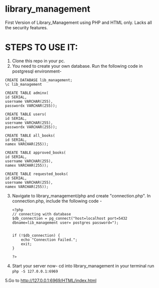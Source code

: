 # library_management
First Version of Library_Management using PHP and HTML only.
Lacks all the security features.
# STEPS TO USE IT:
1. Clone this repo in your pc.
2. You need to create your own database. Run the following code in postgresql environment-
  ```
  CREATE DATABASE lib_management;
  \c lib_management
  
  CREATE TABLE adminx(
  id SERIAL,
  username VARCHAR(255),
  passwordx VARCHAR(255));
  
  CREATE TABLE users(
  id SERIAL,
  username VARCHAR(255),
  passwordx VARCHAR(255));
  
  CREATE TABLE all_books(
  id SERIAL,
  namex VARCHAR(255));
  
  CREATE TABLE approved_books(
  id SERIAL,
  username VARCHAR(255),
  namex VARCHAR(255));
  
  CREATE TABLE requested_books(
  id SERIAL,
  username VARCHAR(255),
  namex VARCHAR(255));
  ```
3. Navigate to library_management/php and create "connection.php".
    In connection.php, include the following code -
    ```
    <?php 
    // connecting with database
    $db_connection = pg_connect("host=localhost port=5432 dbname=lib_management user= postgres password=");
    

    if (!$db_connection) {
        echo "Connection Failed.";
        exit;
    }
    
    ?>
 4. Start your server now-
   cd into library_management in your terminal
   run ```php -S 127.0.0.1:6969```
   
  5.Go to http://127.0.0.1:6969/HTML/index.html
    
  
  
  
